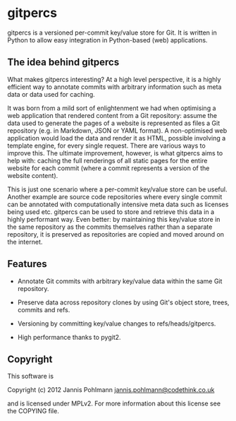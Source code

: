 gitpercs
========

gitpercs is a versioned per-commit key/value store for Git. It is
written in Python to allow easy integration in Python-based (web)
applications.

The idea behind gitpercs
------------------------

What makes gitpercs interesting? At a high level perspective, it is a
highly efficient way to annotate commits with arbitrary information
such as meta data or data used for caching.

It was born from a mild sort of enlightenment we had when optimising a
web application that rendered content from a Git repository: assume the
data used to generate the pages of a website is represented as files a
Git repository (e.g. in Markdown, JSON or YAML format). A non-optimised
web application would load the data and render it as HTML, possible
involving a template engine, for every single request. There are various
ways to improve this. The ultimate improvement, however, is what
gitpercs aims to help with: caching the full renderings of all static
pages for the entire website for each commit (where a commit represents
a version of the website content).

This is just one scenario where a per-commit key/value store can be
useful. Another example are source code repositories where every single
commit can be annotated with computationally intensive meta data such
as licenses being used etc. gitpercs can be used to store and retrieve
this data in a highly performant way. Even better: by maintaining this
key/value store in the same repository as the commits themselves rather
than a separate repository, it is preserved as repositories are copied
and moved around on the internet.

Features
--------

* Annotate Git commits with arbitrary key/value data within the same
  Git repository.

* Preserve data across repository clones by using Git's object store,
  trees, commits and refs.

* Versioning by committing key/value changes to refs/heads/gitpercs.

* High performance thanks to pygit2.

Copyright
---------

This software is

Copyright (c) 2012 Jannis Pohlmann <jannis.pohlmann@codethink.co.uk>

and is licensed under MPLv2. For more information about this license see
the COPYING file.
